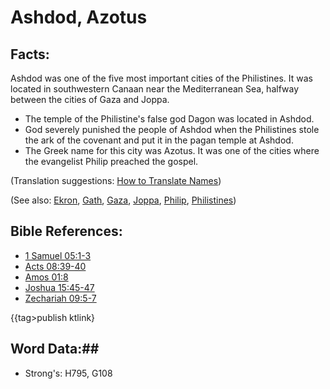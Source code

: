 # Ashdod, Azotus #

## Facts: ##

Ashdod was one of the five most important cities of the Philistines. It was located in southwestern Canaan near the Mediterranean Sea, halfway between the cities of Gaza and Joppa.

* The temple of the Philistine's false god Dagon was located in Ashdod.
* God severely punished the people of Ashdod when the Philistines stole the ark of the covenant and put it in the pagan temple at Ashdod. 
* The Greek name for this city was Azotus. It was one of the cities where the evangelist Philip preached the gospel.

(Translation suggestions: [How to Translate Names](rc://en/ta/man/translate/translate-names))

(See also: [Ekron](../other/ekron.md), [Gath](../other/gath.md), [Gaza](../other/gaza.md), [Joppa](../other/joppa.md), [Philip](../other/philip.md), [Philistines](../other/philistines.md))

## Bible References: ##

* [1 Samuel 05:1-3](rc://en/tn/help/1sa/05/01)
* [Acts 08:39-40](rc://en/tn/help/act/08/39)
* [Amos 01:8](rc://en/tn/help/amo/01/08)
* [Joshua 15:45-47](rc://en/tn/help/jos/15/45)
* [Zechariah 09:5-7](rc://en/tn/help/zec/09/05)

{{tag>publish ktlink}

## Word Data:##

* Strong's: H795, G108

